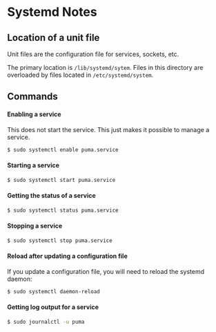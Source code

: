 # Systemd Notes

## Location of a unit file

Unit files are the configuration file for services, sockets, etc.

The primary location is `/lib/systemd/sytem`.  Files in this directory are overloaded by files located in `/etc/systemd/system`.

## Commands

#### Enabling a service

This does not start the service. This just makes it possible to manage a service.

```bash
$ sudo systemctl enable puma.service
```

#### Starting a service

```bash
$ sudo systemctl start puma.service
```

#### Getting the status of a service

```bash
$ sudo systemctl status puma.service
```

#### Stopping a service

```bash
$ sudo systemctl stop puma.service
```

#### Reload after updating a configuration file

If you update a configuration file, you will need to reload the systemd daemon:

```bash
$ sudo systemctl daemon-reload
```

#### Getting log output for a service

```bash
$ sudo journalctl -u puma
```
